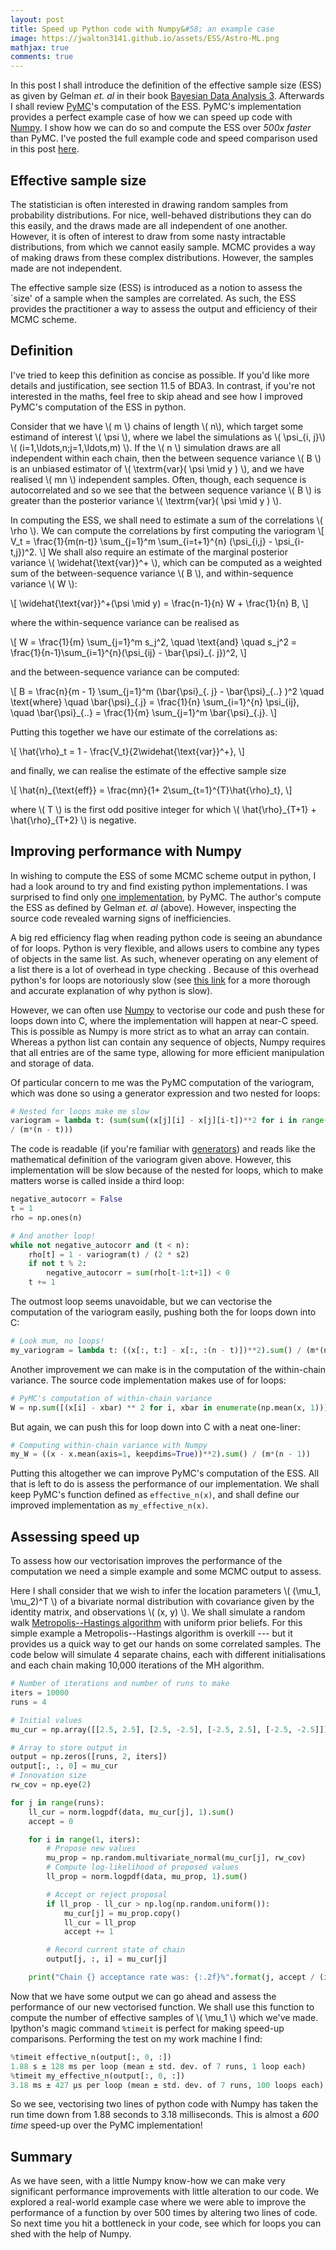 ```yaml
---
layout: post
title: Speed up Python code with Numpy&#58; an example case
image: https://jwalton3141.github.io/assets/ESS/Astro-ML.png
mathjax: true
comments: true
---
```


In this post I shall introduce the definition of the effective sample size (ESS) as given by Gelman *et. al* in their book [Bayesian Data Analysis 3](http://www.stat.columbia.edu/~gelman/book/). Afterwards I shall review [PyMC](https://pymc-devs.github.io/pymc/README.html#purpose)'s computation of the ESS. PyMC's implementation provides a perfect example case of how we can speed up code with [Numpy](https://docs.scipy.org/doc/numpy/user/whatisnumpy.html#what-is-numpy). I show how we can do so and compute the ESS over *500x faster* than PyMC. I've posted the full example code and speed comparison used in this post [here](https://github.com/jwalton3141/jwalton3141.github.io/blob/master/assets/ESS/rwmh.py).

## Effective sample size

The statistician is often interested in drawing random samples from probability distributions. For nice, well-behaved distributions they can do this easily, and the draws made are all independent of one another. However, it is often of interest to draw from some nasty intractable distributions, from which we cannot easily sample. MCMC provides a way of making draws from these complex distributions. However, the samples made are not independent. 

The effective sample size (ESS) is introduced as a notion to assess the `size' of a sample when the samples are correlated. As such, the ESS provides the practitioner a way to assess the output and efficiency of their MCMC scheme.

## Definition

I've tried to keep this definition as concise as possible. If you'd like more details and justification, see section 11.5 of BDA3. In contrast, if you're not interested in the maths, feel free to skip ahead and see how I improved PyMC's computation of the ESS in python.

Consider that we have \\( m \\) chains of length \\( n\\), which target some estimand of interest \\( \psi \\), where we label the simulations as \\( \psi\_{i, j}\\) \\( (i=1,\ldots,n;j=1,\ldots,m) \\). If the \\( n \\) simulation draws are all independent within each chain, then the between sequence variance \\( B \\) is an unbiased estimator of \\( \textrm{var}( \psi \mid y ) \\), and we have realised \\( mn \\) independent samples. Often, though, each sequence is autocorrelated and so we see that the between sequence variance \\( B \\) is greater than the posterior variance \\( \textrm{var}( \psi \mid y ) \\).

In computing the ESS, we shall need to estimate a sum of the correlations \\( \rho \\). We can compute the correlations by first computing the variogram
\\[ 
	V_t = \frac{1}{m(n-t)} \sum\_{j=1}^m \sum\_{i=t+1}^{n} (\psi\_{i,j} - \psi\_{i-t,j})^2.
\\]
We shall also require an estimate of the marginal posterior variance \\( \widehat{\text{var}}^+ \\), which can be computed as a weighted sum of the between-sequence variance \\( B \\), and within-sequence variance \\( W \\):

\\[
	\widehat{\text{var}}^+(\psi \mid y) = \frac{n-1}{n} W + \frac{1}{n} B,
\\]

where the within-sequence variance can be realised as

\\[
	W = \frac{1}{m} \sum\_{j=1}^m s\_j^2, \quad \text{and} \quad s\_j^2 = \frac{1}{n-1}\sum_{i=1}^{n}(\psi\_{ij} - \bar{\psi}\_{. j})^2,
\\]

and the between-sequence variance can be computed:

\\[
	B = \frac{n}{m - 1} \sum\_{j=1}^m (\bar{\psi}\_{. j} - \bar{\psi}\_{..} )^2 \quad \text{where} \quad \bar{\psi}\_{.j} = \frac{1}{n} \sum\_{i=1}^{n} \psi\_{ij}, \quad \bar{\psi}_{..} = \frac{1}{m} \sum\_{j=1}^m \bar{\psi}\_{.j}.
\\]

Putting this together we have our estimate of the correlations as:

\\[
	\hat{\rho}\_t = 1 - \frac{V\_t}{2\widehat{\text{var}}^+},
\\]

and finally, we can realise the estimate of the effective sample size

\\[
	\hat{n}\_{\text{eff}} = \frac{mn}{1+ 2\sum\_{t=1}^{T}\hat{\rho}\_t},
\\]

where \\( T \\) is the first odd positive integer for which \\( \hat{\rho}\_{T+1} + \hat{\rho}\_{T+2} \\) is negative.

## Improving performance with Numpy

In wishing to compute the ESS of some MCMC scheme output in python, I had a look around to try and find existing python implementations. I was surprised to find only [one implementation](https://github.com/pymc-devs/pymc/blob/14d8e9fc03bf9be1c3508b8b4563561480f0b358/pymc/diagnostics.py#L497), by PyMC. The author's compute the ESS as defined by Gelman *et. al* (above). However, inspecting the source code revealed warning signs of inefficiencies.

A big red efficiency flag when reading python code is seeing an abundance of for loops. Python is very flexible, and allows users to combine any types of objects in the same list. As such, whenever operating on any element of a list there is a lot of overhead in type checking . Because of this overhead python's for loops are notoriously slow (see [this link](https://jakevdp.github.io/blog/2014/05/09/why-python-is-slow/) for a more thorough and accurate explanation of why python is slow).

However, we can often use [Numpy](https://docs.scipy.org/doc/numpy/user/whatisnumpy.html#what-is-numpy) to vectorise our code and push these for loops down into C, where the implementation will happen at near-C speed. This is possible as Numpy is more strict as to what an array can contain. Whereas a python list can contain any sequence of objects, Numpy requires that all entries are of the same type, allowing for more efficient manipulation and storage of data.

Of particular concern to me was the PyMC computation of the variogram, which was done so using a generator expression and two nested for loops:

```py
# Nested for loops make me slow
variogram = lambda t: (sum(sum((x[j][i] - x[j][i-t])**2 for i in range(t,n)) for j in range(m)) 
/ (m*(n - t)))
```

The code is readable (if you're familiar with [generators](https://wiki.python.org/moin/Generators)) and reads like the mathematical definition of the variogram given above. However, this implementation will be slow because of the nested for loops, which to make matters worse is called inside a third loop:

```py
negative_autocorr = False
t = 1
rho = np.ones(n)

# And another loop!
while not negative_autocorr and (t < n):
	rho[t] = 1 - variogram(t) / (2 * s2)
	if not t % 2:
		negative_autocorr = sum(rho[t-1:t+1]) < 0
	t += 1
```

The outmost loop seems unavoidable, but we can vectorise the computation of the variogram easily, pushing both the for loops down into C:

```py
# Look mum, no loops!
my_variogram = lambda t: ((x[:, t:] - x[:, :(n - t)])**2).sum() / (m*(n - t))
```

Another improvement we can make is in the computation of the within-chain variance. The source code implementation makes use of for loops:

```py
# PyMC's computation of within-chain variance
W = np.sum([(x[i] - xbar) ** 2 for i, xbar in enumerate(np.mean(x, 1))]) / (m * (n - 1))
```

But again, we can push this for loop down into C with a neat one-liner:

```py
# Computing within-chain variance with Numpy
my_W = ((x - x.mean(axis=1, keepdims=True))**2).sum() / (m*(n - 1))
```

Putting this altogether we can improve PyMC's computation of the ESS. All that is left to do is assess the performance of our implementation. We shall keep PyMC's function defined as ```effective_n(x)```, and shall define our improved implementation as ```my_effective_n(x)```.

## Assessing speed up

To assess how our vectorisation improves the performance of the computation we need a simple example and some MCMC output to assess.

Here I shall consider that we wish to infer the location parameters \\( (\mu\_1, \mu\_2)^T \\) of a bivariate normal distribution with covariance given by the identity matrix, and observations \\( (x, y) \\). We shall simulate a random walk [Metropolis--Hastings algorithm](https://en.wikipedia.org/wiki/Metropolis%E2%80%93Hastings_algorithm#Formal_derivation) with uniform prior beliefs. For this simple example a Metropolis--Hastings algorithm is overkill --- but it provides us a quick way to get our hands on some correlated samples. The code below will simulate 4 separate chains, each with different initialisations and each chain making 10,000 iterations of the MH algorithm.

```py
# Number of iterations and number of runs to make
iters = 10000
runs = 4

# Initial values
mu_cur = np.array([[2.5, 2.5], [2.5, -2.5], [-2.5, 2.5], [-2.5, -2.5]])

# Array to store output in
output = np.zeros([runs, 2, iters])
output[:, :, 0] = mu_cur
# Innovation size
rw_cov = np.eye(2)

for j in range(runs):
    ll_cur = norm.logpdf(data, mu_cur[j], 1).sum()
    accept = 0

	for i in range(1, iters):
	    # Propose new values
	    mu_prop = np.random.multivariate_normal(mu_cur[j], rw_cov)
	    # Compute log-likelihood of proposed values
	    ll_prop = norm.logpdf(data, mu_prop, 1).sum()

	    # Accept or reject proposal
	    if ll_prop - ll_cur > np.log(np.random.uniform()):
	        mu_cur[j] = mu_prop.copy()
		    ll_cur = ll_prop
		    accept += 1

	    # Record current state of chain
	    output[j, :, i] = mu_cur[j]

	print("Chain {} acceptance rate was: {:.2f}%".format(j, accept / (iters - 1) * 100))
```

Now that we have some output we can go ahead and assess the performance of our new vectorised function. We shall use this function to compute the number of effective samples of \\( \mu\_1 \\) which we've made. Ipython's magic command ```%timeit``` is perfect for making speed-up comparisons. Performing the test on my work machine I find:

```py
%timeit effective_n(output[:, 0, :])
1.88 s ± 128 ms per loop (mean ± std. dev. of 7 runs, 1 loop each)
%timeit my_effective_n(output[:, 0, :])
3.18 ms ± 427 µs per loop (mean ± std. dev. of 7 runs, 100 loops each)
```

So we see, vectorising two lines of python code with Numpy has taken the run time down from 1.88 seconds to 3.18 milliseconds. This is almost a *600 time* speed-up over the PyMC implementation!

## Summary

As we have seen, with a little Numpy know-how we can make very significant performance improvements with little alteration to our code. We explored a real-world example case where we were able to improve the performance of a function by over 500 times by altering two lines of code. So next time you hit a bottleneck in your code, see which for loops you can shed with the help of Numpy.
